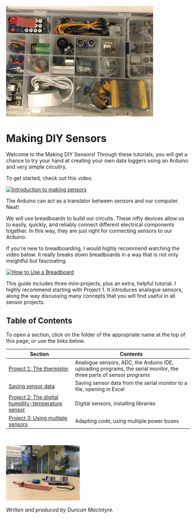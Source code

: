 <img alt="A sensor kit" width="80%" src="images/sensor-kit.JPG">

# Making DIY Sensors

Welcome to the Making DIY Sensors! Through these tutorials, you will get a chance to try your hand at creating your own data loggers using an Arduino and very simple circuitry.

To get started, check out this video.

[<img alt="Introduction to making sensors" width="30%" src="https://video-to-markdown.netlify.com/.netlify/functions/image?url=https%3A%2F%2Fyoutu.be%2FNQs8Yco8RFA">](https://youtu.be/NQs8Yco8RFA "Introduction to making sensors")

The Arduino can act as a translator between sensors and our computer. Neat!

We will use breadboards to build our circuits. These nifty devices allow us to easily, quickly, and reliably connect different electrical components together. In this way, they are just right for connecting sensors to our Arduino.

If you're new to breadboarding, I would highly recommend watching the video below. It really breaks down breadboards in a way that is not only insightful but fascinating.

[<img alt="How to Use a Breadboard" width="30%" src="https://video-to-markdown.netlify.com/.netlify/functions/image?url=https%3A%2F%2Fyoutu.be%2F6WReFkfrUIk">](https://youtu.be/6WReFkfrUIk "How to Use a Breadboard")

This guide includes three mini-projects, plus an extra, helpful tutorial. I highly recommend starting with Project 1. It introduces analogue sensors, along the way discussing many concepts that you will find useful in all sensor projects.

## Table of Contents

To open a section, click on the folder of the appropriate name at the top of this page, or use the links below.

| Section | Contents |
|-----|-----|
| [Project 1: The thermistor](https://github.com/duncanmacintyre/DIY-sensors/tree/master/proj1-thermistor) | Analogue sensors, ADC, the Arduino IDE, uploading programs, the serial monitor, the three parts of sensor programs |
| [Saving sensor data](https://github.com/duncanmacintyre/DIY-sensors/tree/master/saving-sensor-data) | Saving sensor data from the serial monitor to a file, opening in Excel |
| [Project 2: The digital humidity-temperature sensor](https://github.com/duncanmacintyre/DIY-sensors/tree/master/proj2-dht) | Digital sensors, installing libraries |
| [Project 3: Using multiple sensors](https://github.com/duncanmacintyre/DIY-sensors/tree/master/proj3-multiple-sensors) | Adapting code, using multiple power buses |

&nbsp;

<img alt="Photo of sensors on table" width="40%" src="images/sensors-ikb2.JPG">

*Written and produced by Duncan MacIntyre.*

